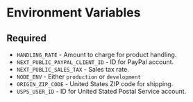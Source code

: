 # Environment Variables

## Required

- `HANDLING_RATE` - Amount to charge for product handling.
- `NEXT_PUBLIC_PAYPAL_CLIENT_ID` - ID for PayPal account.
- `NEXT_PUBLIC_SALES_TAX` - Sales tax rate.
- `NODE_ENV` - Either `production` or `development`
- `ORIGIN_ZIP_CODE` - United States ZIP code for shipping.
- `USPS_USER_ID` - ID for United Stated Postal Service account.
